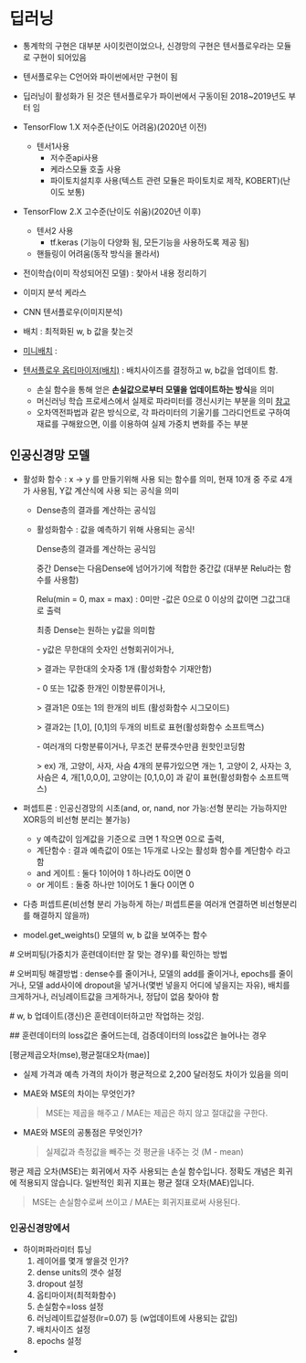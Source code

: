 # 딥러닝

- 통계학의 구현은 대부분 사이킷런이었으나, 신경망의 구현은 텐서플로우라는 모듈로 구현이 되어있음
- 텐서플로우는 C언어와 파이썬에서만 구현이 됨
- 딥러닝이 활성화가 된 것은 텐서플로우가 파이썬에서 구동이된 2018~2019년도 부터 임
- TensorFlow 1.X 저수준(난이도 어려움)(2020년 이전)
  - 텐서1사용
    - 저수준api사용
    - 케라스모듈 호출 사용
    - 파이토치설치후 사용(텍스트 관련 모듈은 파이토치로 제작, KOBERT)(난이도 보통)
- TensorFlow 2.X 고수준(난이도 쉬움)(2020년 이후)
  - 텐서2 사용
    - tf.keras (기능이 다양화 됨, 모든기능을 사용하도록 제공 됨)
  - 핸들링이 어려움(동작 방식을 몰라서)
- 전이학습(이미 작성되어진 모델) : 찾아서 내용 정리하기
- 이미지 분석 케라스
- CNN 텐서플로우(이미지분석)

- 배치 : 최적화된 w, b 값을 찾는것
- [미니배치](https://welcome-to-dewy-world.tistory.com/86) : 
- [텐서플로우 옵티마이저(배치)]() : 배치사이즈를 결정하고 w, b값을 업데이트 함.
  - 손실 함수을 통해 얻은 **손실값으로부터 모델을 업데이트하는 방식**을 의미
  - 머신러닝 학습 프로세스에서 실제로 파라미터를 갱신시키는 부분을 의미 [참고](https://wiserloner.tistory.com/1032)
  - 오차역전파법과 같은 방식으로, 각 파라미터의 기울기를 그라디언트로 구하여 재료를 구해왔으면, 이를 이용하여 실제 가중치 변화를 주는 부분

## 인공신경망 모델

- 활성화 함수 : x -> y 를 만들기위해 사용 되는 함수를 의미, 현재 10개 중 주로 4개가 사용됨, Y값 계산식에 사용 되는 공식을 의미

  - Dense층의 결과를 계산하는 공식임

  - 활성화함수 : 값을 예측하기 위해 사용되는 공식!

    Dense층의 결과를 계산하는 공식임

    

    

    중간 Dense는 다음Dense에 넘어가기에 적합한 중간값 (대부분 Relu라는 함수를 사용함)

    Relu(min = 0, max = max) : 0미만 -값은 0으로 0 이상의 값이면 그값그대로 출력

    

    최종 Dense는 원하는 y값을 의미함

    \- y값은 무한대의 숫자인 선형회귀이거나, 

    \> 결과는 무한대의 숫자중 1개 (활성화함수 기재안함)

    \- 0 또는 1값중 한개인 이항분류이거나, 

    \> 결과1은 0또는 1의 한개의 비트 (활성화함수 시그모이드)

    \> 결과2는 [1,0], [0,1]의 두개의 비트로 표현(활성화함수 소프트맥스)

    \- 여러개의 다항분류이거나, 무조건 분류갯수만큼 원핫인코딩함

    \> ex) 개, 고양이, 사자, 사슴 4개의 분류가있으면 개는 1, 고양이 2, 사자는 3, 사슴은 4, 개[1,0,0,0], 고양이는 [0,1,0,0] 과 같이 표현(활성화함수 소프트맥스)

- 퍼셉트론 : 인공신경망의 시초(and, or, nand, nor 가능:선형 분리는 가능하지만 XOR등의 비선형 분리는 불가능)
  - y 예측값이 임계값을 기준으로 크면 1 작으면 0으로 출력, 
  - 계단함수 : 결과 예측값이 0또는 1두개로 나오는 활성화 함수를 계단함수 라고 함
  - and 게이트 : 둘다 1이어야 1 하나라도 0이면 0
  - or 게이트 : 둘중 하나만 1이어도 1 둘다 0이면 0

- 다층 퍼셉트론(비선형 분리 가능하게 하는/ 퍼셉트론을 여러개 연결하면 비선형분리를 해결하지 않을까)
- model.get_weights() 모델의 w, b 값을 보여주는 함수

\# 오버피팅(가중치가 훈련데이터만 잘 맞는 경우)를 확인하는 방법

\# 오버피팅 해결방법 : dense수를 줄이거나, 모델의 add를 줄이거나, epochs를 줄이거나, 모델 add사이에 dropout을 넣거나(몇번 넣을지 어디에 넣을지는 자유), 배치를 크게하거나, 러닝레이트값을 크게하거나, 정답이 없음 찾아야 함

\# w, b 업데이트(갱신)은 훈련데이터하고만 작업하는 것임.

\## 훈련데이터의 loss값은 줄어드는데, 검증데이터의 loss값은 늘어나는 경우

[평균제곱오차(mse),평균절대오차(mae)]

- 실제 가격과 예측 가격의 차이가 평균적으로 2,200 달러정도 차이가 있음을 의미

- MAE와 MSE의 차이는 무엇인가?

  > MSE는 제곱을 해주고 / MAE는 제곱은 하지 않고 절대값을 구한다.

- MAE와 MSE의 공통점은 무엇인가?

  > 실제값과 측정값을 빼주는 것 평균을 내주는 것 (M - mean)

평균 제곱 오차(MSE)는 회귀에서 자주 사용되는 손실 함수입니다.
정확도 개념은 회귀에 적용되지 않습니다. 일반적인 회귀 지표는 평균 절대 오차(MAE)입니다.

> MSE는 손실함수로써 쓰이고 / MAE는 회귀지표로써 사용된다.



### 인공신경망에서 

- 하이퍼파라미터 튜닝
  1. 레이어를 몇개 쌓을것 인가?
  2. dense units의 갯수 설정
  3. dropout 설정
  4. 옵티마이저(최적화함수)
  5. 손실함수=loss 설정
  6. 러닝레이트값설정(lr=0.07) 등 (w업데이트에 사용되는 값임)
  7. 배치사이즈 설정
  8. epochs 설정
- 

